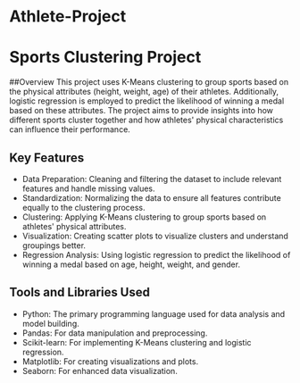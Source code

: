 # Athlete-Project

# Sports Clustering Project
##Overview
This project uses K-Means clustering to group sports based on the physical attributes (height, weight, age) of their athletes. Additionally, logistic regression is employed to predict the likelihood of winning a medal based on these attributes. The project aims to provide insights into how different sports cluster together and how athletes' physical characteristics can influence their performance.

## Key Features
- Data Preparation: Cleaning and filtering the dataset to include relevant features and handle missing values.
- Standardization: Normalizing the data to ensure all features contribute equally to the clustering process.
- Clustering: Applying K-Means clustering to group sports based on athletes' physical attributes.
- Visualization: Creating scatter plots to visualize clusters and understand groupings better.
- Regression Analysis: Using logistic regression to predict the likelihood of winning a medal based on age, height, weight, and gender.
## Tools and Libraries Used
- Python: The primary programming language used for data analysis and model building.
- Pandas: For data manipulation and preprocessing.
- Scikit-learn: For implementing K-Means clustering and logistic regression.
- Matplotlib: For creating visualizations and plots.
- Seaborn: For enhanced data visualization.
